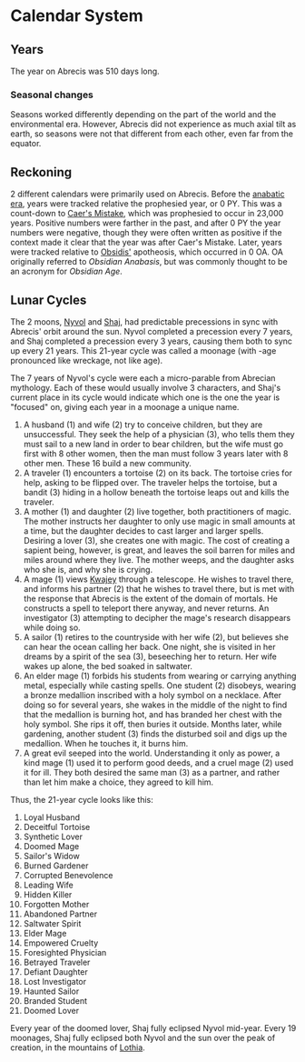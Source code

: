 # Calendar System

## Years

The year on Abrecis was 510 days long.

### Seasonal changes

Seasons worked differently depending on the part of the world and the environmental era. However, Abrecis did not experience as much axial tilt as earth, so seasons were not that different from each other, even far from the equator.

## Reckoning

2 different calendars were primarily used on Abrecis. Before the [anabatic era](history/eras/anabatic.md), years were tracked relative the prophesied year, or 0 PY. This was a count-down to [Caer's Mistake](history/cataclysms/caers-mistake.md), which was prophesied to occur in 23,000 years. Positive numbers were farther in the past, and after 0 PY the year numbers were negative, though they were often written as positive if the context made it clear that the year was after Caer's Mistake. Later, years were tracked relative to [Obsidis'](inhabitants/anthropoids/deities/obsidis.md) apotheosis, which occurred in 0 OA. OA originally referred to *Obsidian Anabasis*, but was commonly thought to be an acronym for *Obsidian Age*.

## Lunar Cycles

The 2 moons, [Nyvol](system/moons/nyvol.md) and [Shaj](system/moons/shaj.md), had predictable precessions in sync with Abrecis' orbit around the sun. Nyvol completed a precession every 7 years, and Shaj completed a precession every 3 years, causing them both to sync up every 21 years. This 21-year cycle was called a moonage (with -age pronounced like wreckage, not like age).

The 7 years of Nyvol's cycle were each a micro-parable from Abrecian mythology. Each of these would usually involve 3 characters, and Shaj's current place in its cycle would indicate which one is the one the year is "focused" on, giving each year in a moonage a unique name.

1. A husband (1) and wife (2) try to conceive children, but they are unsuccessful. They seek the help of a physician (3), who tells them they must sail to a new land in order to bear children, but the wife must go first with 8 other women, then the man must follow 3 years later with 8 other men. These 16 build a new community.
2. A traveler (1) encounters a tortoise (2) on its back. The tortoise cries for help, asking to be flipped over. The traveler helps the tortoise, but a bandit (3) hiding in a hollow beneath the tortoise leaps out and kills the traveler.
3. A mother (1) and daughter (2) live together, both practitioners of magic. The mother instructs her daughter to only use magic in small amounts at a time, but the daughter decides to cast larger and larger spells. Desiring a lover (3), she creates one with magic. The cost of creating a sapient being, however, is great, and leaves the soil barren for miles and miles around where they live. The mother weeps, and the daughter asks who she is, and why she is crying.
4. A mage (1) views [Kwajey](system/other-planets/kwajey.md) through a telescope. He wishes to travel there, and informs his partner (2) that he wishes to travel there, but is met with the response that Abrecis is the extent of the domain of mortals. He constructs a spell to teleport there anyway, and never returns. An investigator (3) attempting to decipher the mage's research disappears while doing so.
5. A sailor (1) retires to the countryside with her wife (2), but believes she can hear the ocean calling her back. One night, she is visited in her dreams by a spirit of the sea (3), beseeching her to return. Her wife wakes up alone, the bed soaked in saltwater.
6. An elder mage (1) forbids his students from wearing or carrying anything metal, especially while casting spells. One student (2) disobeys, wearing a bronze medallion inscribed with a holy symbol on a necklace. After doing so for several years, she wakes in the middle of the night to find that the medallion is burning hot, and has branded her chest with the holy symbol. She rips it off, then buries it outside. Months later, while gardening, another student (3) finds the disturbed soil and digs up the medallion. When he touches it, it burns him.
7. A great evil seeped into the world. Understanding it only as power, a kind mage (1) used it to perform good deeds, and a cruel mage (2) used it for ill. They both desired the same man (3) as a partner, and rather than let him make a choice, they agreed to kill him.

Thus, the 21-year cycle looks like this:

1. Loyal Husband
2. Deceitful Tortoise
3. Synthetic Lover
4. Doomed Mage
5. Sailor's Widow
6. Burned Gardener
7. Corrupted Benevolence
8. Leading Wife
9. Hidden Killer
10. Forgotten Mother
11. Abandoned Partner
12. Saltwater Spirit
13. Elder Mage
14. Empowered Cruelty
15. Foresighted Physician
16. Betrayed Traveler
17. Defiant Daughter
18. Lost Investigator
19. Haunted Sailor
20. Branded Student
21. Doomed Lover

Every year of the doomed lover, Shaj fully eclipsed Nyvol mid-year. Every 19 moonages, Shaj fully eclipsed both Nyvol and the sun over the peak of creation, in the mountains of [Lothia](geography/continents/lothia.md#peak-of-creation).